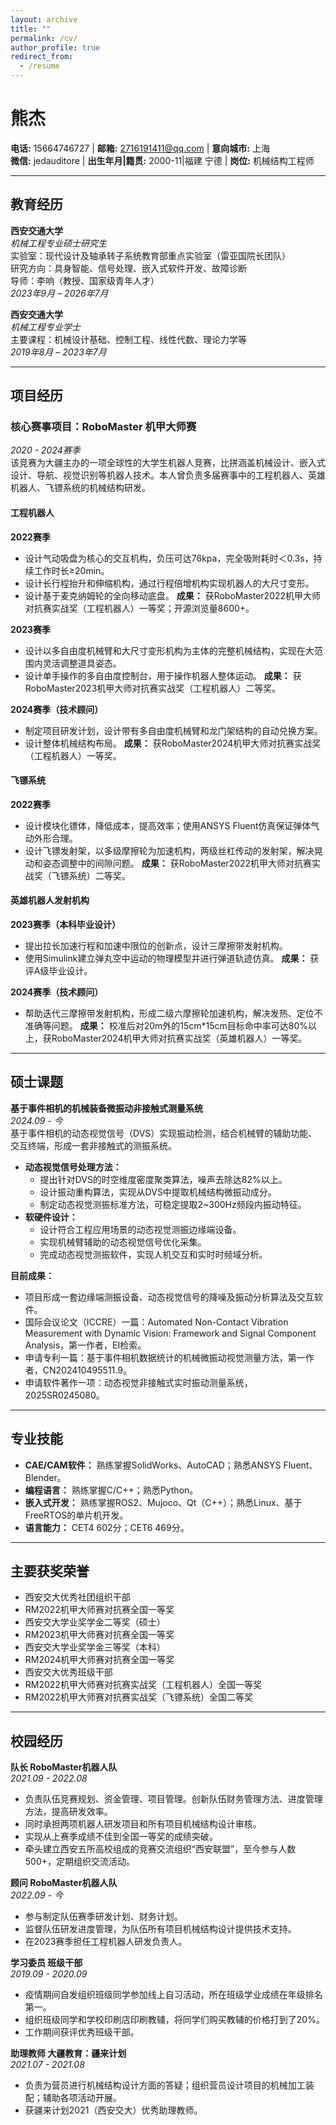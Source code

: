```yaml
---
layout: archive
title: ""
permalink: /cv/
author_profile: true
redirect_from:
  - /resume
---
```


# 熊杰  
**电话:** 15664746727 | **邮箱:** 2716191411@qq.com | **意向城市:** 上海  
**微信:** jedauditore | **出生年月|籍贯:** 2000-11|福建 宁德 | **岗位:** 机械结构工程师

---

## 教育经历  

**西安交通大学**  
*机械工程专业硕士研究生*  
实验室：现代设计及轴承转子系统教育部重点实验室（雷亚国院长团队）  
研究方向：具身智能、信号处理、嵌入式软件开发、故障诊断  
导师：李响（教授、国家级青年人才）  
*2023年9月 – 2026年7月*

**西安交通大学**  
*机械工程专业学士*  
主要课程：机械设计基础、控制工程、线性代数、理论力学等  
*2019年8月 – 2023年7月*

---

## 项目经历  

### 核心赛事项目：RoboMaster 机甲大师赛  
*2020 - 2024赛季*  
该竞赛为大疆主办的一项全球性的大学生机器人竞赛，比拼涵盖机械设计、嵌入式设计、导航、视觉识别等机器人技术。本人曾负责多届赛事中的工程机器人、英雄机器人、飞镖系统的机械结构研发。

#### 工程机器人  
**2022赛季**  
- 设计气动吸盘为核心的交互机构，负压可达76kpa，完全吸附耗时＜0.3s，持续工作时长≥20min。
- 设计长行程抬升和伸缩机构，通过行程倍增机构实现机器人的大尺寸变形。
- 设计基于麦克纳姆轮的全向移动底盘。
**成果：** 获RoboMaster2022机甲大师对抗赛实战奖（工程机器人）一等奖；开源浏览量8600+。

**2023赛季**  
- 设计以多自由度机械臂和大尺寸变形机构为主体的完整机械结构，实现在大范围内灵活调整道具姿态。
- 设计单手操作的多自由度控制台，用于操作机器人整体运动。
**成果：** 获RoboMaster2023机甲大师对抗赛实战奖（工程机器人）二等奖。

**2024赛季（技术顾问）**  
- 制定项目研发计划，设计带有多自由度机械臂和龙门架结构的自动兑换方案。
- 设计整体机械结构布局。
**成果：** 获RoboMaster2024机甲大师对抗赛实战奖（工程机器人）一等奖。

#### 飞镖系统  
**2022赛季**  
- 设计模块化镖体，降低成本，提高效率；使用ANSYS Fluent仿真保证弹体气动外形合理。
- 设计飞镖发射架，以多级摩擦轮为加速机构，两级丝杠传动的发射架，解决晃动和姿态调整中的间隙问题。
**成果：** 获RoboMaster2022机甲大师对抗赛实战奖（飞镖系统）二等奖。

#### 英雄机器人发射机构  
**2023赛季（本科毕业设计）**  
- 提出拉长加速行程和加速中限位的创新点，设计三摩擦带发射机构。
- 使用Simulink建立弹丸空中运动的物理模型并进行弹道轨迹仿真。
**成果：** 获评A级毕业设计。

**2024赛季（技术顾问）**  
- 帮助迭代三摩擦带发射机构，形成二级六摩擦轮加速机构，解决发热、定位不准确等问题。
**成果：** 校准后对20m外的15cm*15cm目标命中率可达80%以上，获RoboMaster2024机甲大师对抗赛实战奖（英雄机器人）一等奖。

---

## 硕士课题  

**基于事件相机的机械装备微振动非接触式测量系统**  
*2024.09 - 今*  
基于事件相机的动态视觉信号（DVS）实现振动检测，结合机械臂的辅助功能、交互终端，形成一套非接触式的测振系统。

- **动态视觉信号处理方法：**
  - 提出针对DVS的时空维度密度聚类算法，噪声去除达82%以上。
  - 设计振动重构算法，实现从DVS中提取机械结构微振动成分。
  - 制定动态视觉测振标准方法，可稳定提取2~300Hz频段内振动特征。
- **软硬件设计：**
  - 设计符合工程应用场景的动态视觉测振边缘端设备。
  - 实现机械臂辅助的动态视觉信号优化采集。
  - 完成动态视觉测振软件，实现人机交互和实时时频域分析。

**目前成果：**
- 项目形成一套边缘端测振设备、动态视觉信号的降噪及振动分析算法及交互软件。
- 国际会议论文（ICCRE）一篇：Automated Non-Contact Vibration Measurement with Dynamic Vision: Framework and Signal Component Analysis，第一作者，EI检索。
- 申请专利一篇：基于事件相机数据统计的机械微振动视觉测量方法，第一作者，CN202410495511.9。
- 申请软件著作一项：动态视觉非接触式实时振动测量系统，2025SR0245080。

---

## 专业技能  

- **CAE/CAM软件：** 熟练掌握SolidWorks、AutoCAD；熟悉ANSYS Fluent、Blender。
- **编程语言：** 熟练掌握C/C++；熟悉Python。
- **嵌入式开发：** 熟练掌握ROS2、Mujoco、Qt（C++）；熟悉Linux、基于FreeRTOS的单片机开发。
- **语言能力：** CET4 602分；CET6 469分。

---

## 主要获奖荣誉  

- 西安交大优秀社团组织干部  
- RM2022机甲大师赛对抗赛全国一等奖  
- 西安交大学业奖学金二等奖（硕士）  
- RM2023机甲大师赛对抗赛全国一等奖  
- 西安交大学业奖学金三等奖（本科）  
- RM2024机甲大师赛对抗赛全国一等奖  
- 西安交大优秀班级干部  
- RM2022机甲大师赛对抗赛实战奖（工程机器人）全国一等奖  
- RM2022机甲大师赛对抗赛实战奖（飞镖系统）全国二等奖  

---

## 校园经历  

**队长 RoboMaster机器人队**  
*2021.09 - 2022.08*  
- 负责队伍竞赛规划、资金管理、项目管理。创新队伍财务管理方法、进度管理方法，提高研发效率。
- 同时承担两项机器人研发项目和所有项目机械结构设计审核。
- 实现从上赛季成绩不佳到全国一等奖的成绩突破。
- 牵头建立西安五所高校组成的竞赛交流组织“西安联盟”，至今参与人数500+，定期组织交流活动。

**顾问 RoboMaster机器人队**  
*2022.09 - 今*  
- 参与制定队伍赛季研发计划、财务计划。
- 监督队伍研发进度管理，为队伍所有项目机械结构设计提供技术支持。
- 在2023赛季担任工程机器人研发负责人。

**学习委员 班级干部**  
*2019.09 - 2020.09*  
- 疫情期间自发组织班级同学参加线上自习活动，所在班级学业成绩在年级排名第一。
- 组织班级同学和学校印刷店印刷教辅，将同学们购买教辅的价格打到了20%。
- 工作期间获评优秀班级干部。

**助理教师 大疆教育：疆来计划**  
*2021.07 - 2021.08*  
- 负责为营员进行机械结构设计方面的答疑；组织营员设计项目的机械加工装配；辅助各项活动开展。
- 获疆来计划2021（西安交大）优秀助理教师。
